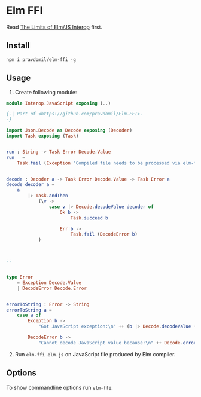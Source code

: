 # Elm FFI

Read [The Limits of Elm/JS Interop](https://guide.elm-lang.org/interop/limits.html) first.

## Install

`npm i pravdomil/elm-ffi -g`

## Usage

1. Create following module:

```elm
module Interop.JavaScript exposing (..)

{-| Part of <https://github.com/pravdomil/Elm-FFI>.
-}

import Json.Decode as Decode exposing (Decoder)
import Task exposing (Task)


run : String -> Task Error Decode.Value
run _ =
    Task.fail (Exception "Compiled file needs to be processed via elm-ffi command.")


decode : Decoder a -> Task Error Decode.Value -> Task Error a
decode decoder a =
    a
        |> Task.andThen
            (\v ->
                case v |> Decode.decodeValue decoder of
                    Ok b ->
                        Task.succeed b

                    Err b ->
                        Task.fail (DecodeError b)
            )



--


type Error
    = Exception Decode.Value
    | DecodeError Decode.Error


errorToString : Error -> String
errorToString a =
    case a of
        Exception b ->
            "Got JavaScript exception:\n" ++ (b |> Decode.decodeValue (Decode.field "message" Decode.string) |> Result.withDefault "unknown")

        DecodeError b ->
            "Cannot decode JavaScript value because:\n" ++ Decode.errorToString b
```

2. Run `elm-ffi elm.js` on JavaScript file produced by Elm compiler.

## Options

To show commandline options run `elm-ffi`.
